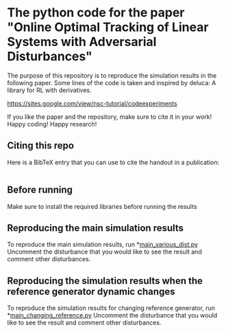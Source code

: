 # The python code for the paper "Online Optimal Tracking of Linear Systems with Adversarial Disturbances"

The purpose of this repository is to reproduce the simulation results in the following paper. Some lines of the code is taken and inspired by deluca: A library for RL with derivatives.

https://sites.google.com/view/nsc-tutorial/codeexperiments

 If you like the paper and the repository, make sure to cite it in your work!
Happy coding! Happy research!

## Citing this repo

Here is a BibTeX entry that you can use to cite the handout in a publication:

```

```


##  Before running
Make sure to install the required libraries before running the results


## Reproducing the main simulation results
To reproduce the main simulation results, run
 *[main_various_dist.py](main_various_dist.py)
 Uncomment the disturbance that you would like to see the result and comment other disturbances.
 
 
## Reproducing the simulation results when the reference generator dynamic changes
To reproduce the simulation results for changing reference generator, run
 *[main_changing_reference.py](main_changing_reference.py)
 Uncomment the disturbance that you would like to see the result and comment other disturbances.
 
